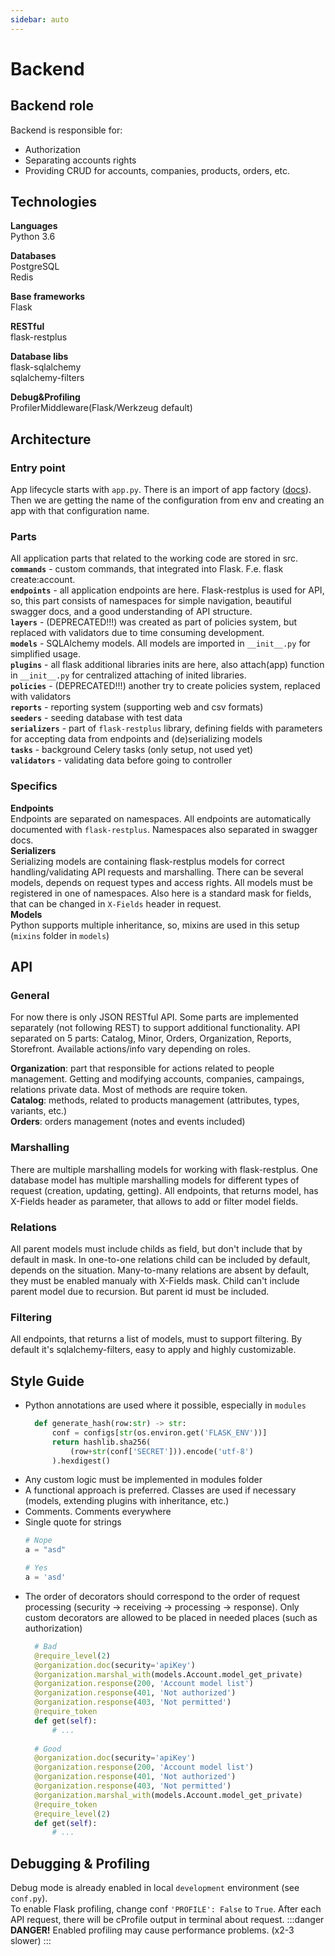```yaml
---
sidebar: auto
---
```


# Backend

## Backend role

Backend is responsible for:  
- Authorization  
- Separating accounts rights
- Providing CRUD for accounts, companies, products, orders, etc.

## Technologies

**Languages**  
Python 3.6

**Databases**  
PostgreSQL  
Redis

**Base frameworks**  
Flask

**RESTful**  
flask-restplus

**Database libs**  
flask-sqlalchemy  
sqlalchemy-filters

**Debug&Profiling**  
ProfilerMiddleware(Flask/Werkzeug default)

## Architecture

### Entry point
App lifecycle starts with `app.py`. There is an import of app factory ([docs](http://flask.pocoo.org/docs/1.0/patterns/appfactories/)). Then we are getting the name of the configuration from env and creating an app with that configuration name. 

### Parts
All application parts that related to the working code are stored in src.  
**`commands`** - custom commands, that integrated into Flask. F.e. flask create:account.  
**`endpoints`** - all application endpoints are here. Flask-restplus is used for API, so, this part consists of namespaces for simple navigation, beautiful swagger docs, and a good understanding of API structure.  
**`layers`** - (DEPRECATED!!!) was created as part of policies system, but replaced with validators due to time consuming development.  
**`models`** - SQLAlchemy models. All models are imported in `__init__.py` for simplified usage.  
**`plugins`** - all flask additional libraries inits are here, also attach(app) function in `__init__.py` for centralized attaching of inited libraries.  
**`policies`** - (DEPRECATED!!!) another try to create policies system, replaced with validators  
**`reports`** - reporting system (supporting web and csv formats)  
**`seeders`** - seeding database with test data  
**`serializers`** - part of `flask-restplus` library, defining fields with parameters for accepting data from endpoints and (de)serializing models  
**`tasks`** - background Celery tasks (only setup, not used yet)  
**`validators`** - validating data before going to controller


### Specifics

**Endpoints**  
Endpoints are separated on namespaces. All endpoints are automatically documented with `flask-restplus`. Namespaces also separated in swagger docs.  
**Serializers**  
Serializing models are containing flask-restplus models for correct handling/validating API requests and marshalling.
There can be several models, depends on request types and access rights.
All models must be registered in one of namespaces.
Also here is a standard mask for fields, that can be changed in `X-Fields` header in request.  
**Models**  
Python supports multiple inheritance, so, mixins are used in this setup (`mixins` folder in `models`)

## API

### General

For now there is only JSON RESTful API. Some parts are implemented separately (not following REST) to support additional functionality.
API separated on 5 parts: Catalog, Minor, Orders, Organization, Reports, Storefront.
Available actions/info vary depending on roles. 

**Organization**: part that responsible for actions related to people management. Getting and modifying accounts, companies, campaings, relations private data. Most of methods are require token.  
**Catalog**: methods, related to products management (attributes, types, variants, etc.)  
**Orders**: orders management (notes and events included)

### Marshalling

There are multiple marshalling models for working with flask-restplus.
One database model has multiple marshalling models for different types of request (creation, updating, getting).
All endpoints, that returns model, has X-Fields header as parameter, that allows to add or filter model fields.

### Relations

All parent models must include childs as field, but don't include that by default in mask.
In one-to-one relations child can be included by default, depends on the situation.
Many-to-many relations are absent by default, they must be enabled manualy with X-Fields mask.
Child can't include parent model due to recursion. But parent id must be included.

### Filtering

All endpoints, that returns a list of models, must to support filtering.
By default it's sqlalchemy-filters, easy to apply and highly customizable.

## Style Guide

- Python annotations are used where it possible, especially in `modules`  
  ```python
    def generate_hash(row:str) -> str:
        conf = configs[str(os.environ.get('FLASK_ENV'))]
        return hashlib.sha256(
            (row+str(conf['SECRET'])).encode('utf-8')
        ).hexdigest()
  ```
- Any custom logic must be implemented in modules folder  
- A functional approach is preferred. Classes are used if necessary (models, extending plugins with inheritance, etc.)  
- Comments. Comments everywhere  
- Single quote for strings  
  ```python
  # Nope
  a = "asd"
  
  # Yes
  a = 'asd'
  ```
- The order of decorators should correspond to the order of request processing (security -> receiving -> processing -> response). Only custom decorators are allowed to be placed in needed places (such as authorization)  
  ```python
    # Bad
    @require_level(2)
    @organization.doc(security='apiKey')
    @organization.marshal_with(models.Account.model_get_private)
    @organization.response(200, 'Account model list')
    @organization.response(401, 'Not authorized')
    @organization.response(403, 'Not permitted')
    @require_token
    def get(self):
        # ...
    
    # Good
    @organization.doc(security='apiKey')
    @organization.response(200, 'Account model list')
    @organization.response(401, 'Not authorized')
    @organization.response(403, 'Not permitted')
    @organization.marshal_with(models.Account.model_get_private)
    @require_token
    @require_level(2)
    def get(self):
        # ...
  ```


## Debugging & Profiling
Debug mode is already enabled in local `development` environment (see `conf.py`).  
To enable Flask profiling, change conf `'PROFILE': False` to `True`. After each API request, there will be cProfile output in terminal about request.
:::danger
**DANGER!**
Enabled profiling may cause performance problems. (x2-3 slower)
:::
